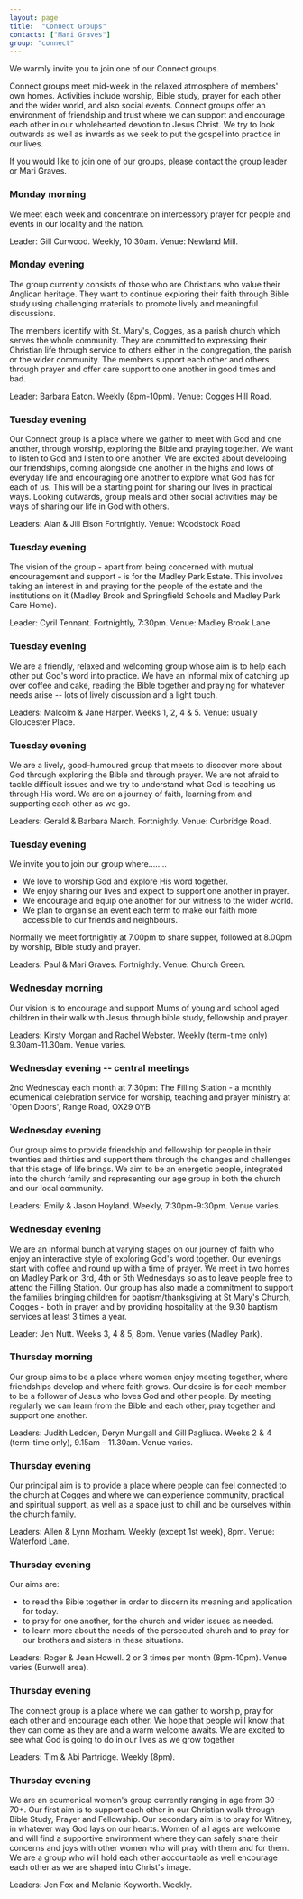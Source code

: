 ```yaml
---
layout: page
title:  "Connect Groups"
contacts: ["Mari Graves"]
group: "connect"
---
```


We warmly invite you to join one of our Connect groups.

Connect groups meet mid-week in the relaxed atmosphere of members' own homes. Activities include worship, Bible study, prayer for each other and the wider world, and also social events. Connect groups offer an environment of friendship and trust where we can support and encourage each other in our wholehearted devotion to Jesus Christ.  We try to look outwards as well as inwards as we seek to put the gospel into practice in our lives.

If you would like to join one of our groups, please contact the group leader or Mari Graves.

### Monday morning

We meet each week and concentrate on intercessory prayer for people and events in our locality and the nation.

Leader: Gill Curwood.    Weekly, 10:30am.    Venue: Newland Mill.

### Monday evening

The group currently consists of those who are Christians who value their Anglican heritage. They want to continue exploring their faith through Bible study using challenging materials to promote lively and meaningful discussions.

The members identify with St. Mary's, Cogges, as a parish church which serves the whole community. They are committed to expressing their Christian life through service to others either in the congregation, the parish or the wider community. The members support each other and others through prayer and offer care support to one another in good times and bad.

Leader: Barbara Eaton.    Weekly (8pm-10pm).    Venue: Cogges Hill Road.

### Tuesday evening

Our Connect group is a place where we gather to meet with God and one another, through worship, exploring the Bible and praying together. We want to listen to God and listen to one another. We are excited about developing our friendships, coming alongside one another in the highs and lows of everyday life and encouraging one another to explore what God has for each of us. This will be a starting point for sharing our lives in practical ways. Looking outwards, group meals and other social activities may be ways of sharing our life in God with others.   

Leaders: Alan & Jill Elson  Fortnightly.  Venue: Woodstock Road

### Tuesday evening

The vision of  the group - apart from being concerned with mutual encouragement and support - is for the Madley Park Estate. This involves taking an interest in and praying for the people of the estate and the institutions on it (Madley Brook and Springfield Schools and Madley Park Care Home).

Leader: Cyril Tennant.    Fortnightly, 7:30pm.    Venue: Madley Brook Lane.

### Tuesday evening

We are a friendly, relaxed and welcoming group whose aim is to help each other put God's word into practice.  We have an informal mix of catching up over coffee and cake, reading the Bible together and praying for whatever needs arise -- lots of lively discussion and a light touch.

Leaders: Malcolm & Jane Harper.    Weeks 1, 2, 4 & 5.  Venue: usually Gloucester Place.

### Tuesday evening

We are a lively, good-humoured group that meets to discover more about God through exploring the Bible and through prayer. We are not afraid to tackle difficult issues and we try to understand what God is teaching us through His word.  We are on a journey of faith, learning from and supporting each other as we go.

Leaders: Gerald & Barbara March.    Fortnightly.    Venue: Curbridge Road.

### Tuesday evening

We invite you to join our group where........
*	We love to worship God and explore His word together.
*	We enjoy sharing our lives and expect to support one another in prayer.
*	We encourage and equip one another for our witness to the wider world.
*	We plan to organise an event each term to make our faith more accessible to our friends and neighbours.

Normally we meet fortnightly at 7.00pm to share supper, followed at 8.00pm by worship, Bible study and prayer.

Leaders: Paul & Mari Graves.    Fortnightly.    Venue: Church Green.

### Wednesday morning

Our vision is to encourage and support Mums of young and school aged children in their walk with Jesus through bible study, fellowship and prayer.

Leaders: Kirsty Morgan and Rachel Webster.  Weekly (term-time only) 9.30am-11.30am.    Venue varies.

### Wednesday evening -- central meetings

2nd Wednesday each month at 7:30pm:	The Filling Station - a monthly ecumenical celebration service for worship, teaching and prayer ministry at 'Open Doors', Range Road, OX29 0YB

### Wednesday evening

Our group aims to provide friendship and fellowship for people in their twenties and thirties and support them through the changes and challenges that this stage of life brings. We aim to be an energetic people, integrated into the church family and representing our age group in both the church and our local community.

Leaders: Emily & Jason Hoyland.  Weekly, 7:30pm-9:30pm.    Venue varies.

### Wednesday evening

We are an informal bunch at varying stages on our journey of faith who enjoy an interactive style of exploring God's word together. Our evenings start with coffee and round up with a time of prayer. We meet in two homes on Madley Park on 3rd, 4th or 5th Wednesdays so as to leave people free to attend the Filling Station. Our group has also made a commitment to support the families bringing children for baptism/thanksgiving at St Mary's Church, Cogges -  both in prayer and by providing hospitality at the 9.30 baptism services at least 3 times a year.

Leader: Jen Nutt.    Weeks 3, 4 & 5, 8pm.    Venue varies (Madley Park).

### Thursday morning

Our group aims to be a place where women enjoy meeting together, where friendships develop and where faith grows.  Our desire is for each member to be a follower of Jesus who loves God and other people.  By meeting regularly we can learn from the Bible and each other, pray together and support one another.

Leaders: Judith Ledden, Deryn Mungall and Gill Pagliuca.  Weeks 2 & 4 (term-time only), 9.15am - 11.30am.   Venue varies.

### Thursday evening

Our principal aim is to provide a place where people can feel connected to the church at Cogges and where we can experience community, practical and spiritual support, as well as a space just to chill and be ourselves within the church family.

Leaders: Allen & Lynn Moxham.  Weekly (except 1st  week), 8pm.    Venue: Waterford Lane.

### Thursday evening

Our aims are:
*	to read the Bible together in order to discern its meaning and application for today.
*	to pray for one another, for the church and wider issues as needed.
*	to learn more about the needs of the persecuted church and to pray for our brothers and sisters in these situations.

Leaders: Roger & Jean Howell.  2 or 3 times per month (8pm-10pm).    Venue varies (Burwell area).

### Thursday evening

The connect group is a place where we can gather to worship, pray for each other and encourage each other. We hope that people will know that they can come as they are and a warm welcome awaits. We are excited to see what God is going to do in our lives as we grow together

Leaders: Tim & Abi Partridge.  Weekly (8pm).

### Thursday evening

We are an ecumenical women's group currently ranging in age from 30 - 70+.  Our first aim is to support each other in our Christian walk through Bible Study, Prayer and Fellowship.  Our secondary aim is to pray for Witney, in whatever way God lays on our hearts.  Women of all ages are welcome and will find a supportive environment where they can safely share their concerns and joys with other women who will pray with them and for them. We are a group who will hold each other accountable as well encourage each other as we are shaped into Christ's image.

Leaders: Jen Fox and Melanie Keyworth.    Weekly.
